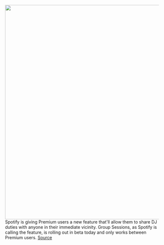 <img src='https://cdn.vox-cdn.com/thumbor/oSgcoR2WY0laFofeqXOTYKOYAOg=/0x0:2040x1360/1200x800/filters:focal(857x517:1183x843)/cdn.vox-cdn.com/uploads/chorus_image/image/66779760/akrales_180620_1777_0175.0.jpg' width='700px' /><br/>
Spotify is giving Premium users a new feature that'll allow them to share DJ duties with anyone in their immediate vicinity. Group Sessions, as Spotify is calling the feature, is rolling out in beta today and only works between Premium users.
<a href='https://www.theverge.com/2020/5/11/21254426/spotify-group-sessions-feature-update-beta-premium-subscription'> Source <a/>